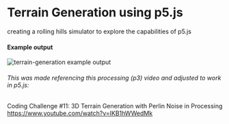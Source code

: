 # Terrain Generation using p5.js

creating a rolling hills simulator to explore the capabilities of p5.js

#### Example output
![terrain-generation example output](example.gif)

###### This was made referencing this processing (p3) video and adjusted to work in p5.js:
Coding Challenge #11: 3D Terrain Generation with Perlin Noise in Processing
https://www.youtube.com/watch?v=IKB1hWWedMk